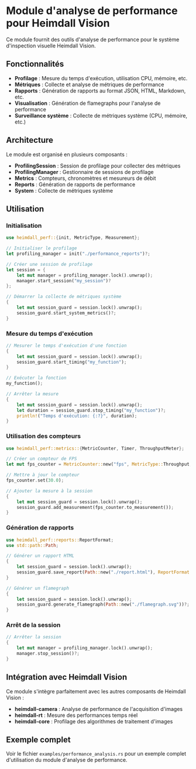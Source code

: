 # Module d'analyse de performance pour Heimdall Vision

Ce module fournit des outils d'analyse de performance pour le système d'inspection visuelle Heimdall Vision.

## Fonctionnalités

- **Profilage** : Mesure du temps d'exécution, utilisation CPU, mémoire, etc.
- **Métriques** : Collecte et analyse de métriques de performance
- **Rapports** : Génération de rapports au format JSON, HTML, Markdown, etc.
- **Visualisation** : Génération de flamegraphs pour l'analyse de performance
- **Surveillance système** : Collecte de métriques système (CPU, mémoire, etc.)

## Architecture

Le module est organisé en plusieurs composants :

- **ProfilingSession** : Session de profilage pour collecter des métriques
- **ProfilingManager** : Gestionnaire de sessions de profilage
- **Metrics** : Compteurs, chronomètres et mesureurs de débit
- **Reports** : Génération de rapports de performance
- **System** : Collecte de métriques système

## Utilisation

### Initialisation

```rust
use heimdall_perf::{init, MetricType, Measurement};

// Initialiser le profilage
let profiling_manager = init("./performance_reports")?;

// Créer une session de profilage
let session = {
    let mut manager = profiling_manager.lock().unwrap();
    manager.start_session("my_session")?
};

// Démarrer la collecte de métriques système
{
    let mut session_guard = session.lock().unwrap();
    session_guard.start_system_metrics()?;
}
```

### Mesure du temps d'exécution

```rust
// Mesurer le temps d'exécution d'une fonction
{
    let mut session_guard = session.lock().unwrap();
    session_guard.start_timing("my_function");
}

// Exécuter la fonction
my_function();

// Arrêter la mesure
{
    let mut session_guard = session.lock().unwrap();
    let duration = session_guard.stop_timing("my_function")?;
    println!("Temps d'exécution: {:?}", duration);
}
```

### Utilisation des compteurs

```rust
use heimdall_perf::metrics::{MetricCounter, Timer, ThroughputMeter};

// Créer un compteur de FPS
let mut fps_counter = MetricCounter::new("fps", MetricType::Throughput, "fps", 100);

// Mettre à jour le compteur
fps_counter.set(30.0);

// Ajouter la mesure à la session
{
    let mut session_guard = session.lock().unwrap();
    session_guard.add_measurement(fps_counter.to_measurement());
}
```

### Génération de rapports

```rust
use heimdall_perf::reports::ReportFormat;
use std::path::Path;

// Générer un rapport HTML
{
    let session_guard = session.lock().unwrap();
    session_guard.save_report(Path::new("./report.html"), ReportFormat::Html)?;
}

// Générer un flamegraph
{
    let session_guard = session.lock().unwrap();
    session_guard.generate_flamegraph(Path::new("./flamegraph.svg"))?;
}
```

### Arrêt de la session

```rust
// Arrêter la session
{
    let mut manager = profiling_manager.lock().unwrap();
    manager.stop_session()?;
}
```

## Intégration avec Heimdall Vision

Ce module s'intègre parfaitement avec les autres composants de Heimdall Vision :

- **heimdall-camera** : Analyse de performance de l'acquisition d'images
- **heimdall-rt** : Mesure des performances temps réel
- **heimdall-core** : Profilage des algorithmes de traitement d'images

## Exemple complet

Voir le fichier `examples/performance_analysis.rs` pour un exemple complet d'utilisation du module d'analyse de performance.